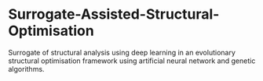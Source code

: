 # Surrogate-Assisted-Structural-Optimisation
Surrogate of structural analysis using deep learning in an evolutionary structural optimisation framework using artificial neural network and genetic algorithms. 
